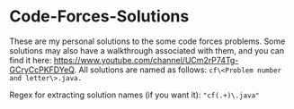 # Code-Forces-Solutions

These are my personal solutions to the some code forces problems. Some solutions may also have a walkthrough associated with them, and you can find it here: https://www.youtube.com/channel/UCm2rP74Tg-GCryCcPKFDYeQ.
All solutions are named as follows: ```cf\<Problem number and letter\>.java.```

Regex for extracting solution names (if you want it):
```"cf(.+)\.java"```
